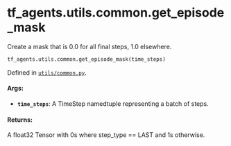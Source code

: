 <div itemscope itemtype="http://developers.google.com/ReferenceObject">
<meta itemprop="name" content="tf_agents.utils.common.get_episode_mask" />
<meta itemprop="path" content="Stable" />
</div>

# tf_agents.utils.common.get_episode_mask

Create a mask that is 0.0 for all final steps, 1.0 elsewhere.

``` python
tf_agents.utils.common.get_episode_mask(time_steps)
```



Defined in [`utils/common.py`](https://github.com/tensorflow/agents/tree/master/tf_agents/utils/common.py).

<!-- Placeholder for "Used in" -->

#### Args:

* <b>`time_steps`</b>: A TimeStep namedtuple representing a batch of steps.


#### Returns:

A float32 Tensor with 0s where step_type == LAST and 1s otherwise.